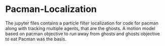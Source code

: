 # Pacman-Localization

The jupyter files contains a particle filter localization for code for pacman along with tracking multiple agents, that are the ghosts. A motion model based on pacman objective to run away from ghosts and ghosts objective to eat Pacman was the basis. 
